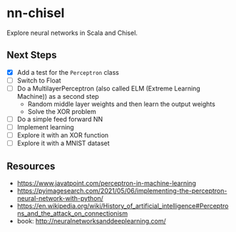 # nn-chisel

Explore neural networks in Scala and Chisel.

## Next Steps

 * [x] Add a test for the `Perceptron` class
 * [ ] Switch to Float
 * [ ] Do a MultilayerPerceptron (also called ELM (Extreme Learning Machine)) as a second step
   * Random middle layer weights and then learn the output weights
   * Solve the XOR problem
 * [ ] Do a simple feed forward NN
 * [ ] Implement learning
 * [ ] Explore it with an XOR function
 * [ ] Explore it with a MNIST dataset

## Resources

 * https://www.javatpoint.com/perceptron-in-machine-learning
 * https://pyimagesearch.com/2021/05/06/implementing-the-perceptron-neural-network-with-python/
 * https://en.wikipedia.org/wiki/History_of_artificial_intelligence#Perceptrons_and_the_attack_on_connectionism
 * book: http://neuralnetworksanddeeplearning.com/
 